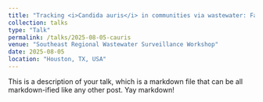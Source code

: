 ```yaml
---
title: "Tracking <i>Candida auris</i> in communities via wastewater: Facility‑level surveillance and targeted sequencing"
collection: talks
type: "Talk"
permalink: /talks/2025-08-05-cauris
venue: "Southeast Regional Wastewater Surveillance Workshop"
date: 2025-08-05
location: "Houston, TX, USA"
---
```


This is a description of your talk, which is a markdown file that can be all markdown-ified like any other post. Yay markdown!
